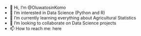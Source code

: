 - 👋 Hi, I’m @OluwatosinKomo
- 👀 I’m interested in Data Science (Python and R)
- 🌱 I’m currently learning everything about Agricultural Statistics
- 💞️ I’m looking to collaborate on Data Science projects
- 📫 How to reach me: here

<!---
OluwatosinKomo/OluwatosinKomo is a ✨ special ✨ repository because its `README.md` (this file) appears on your GitHub profile.
You can click the Preview link to take a look at your changes.
--->
